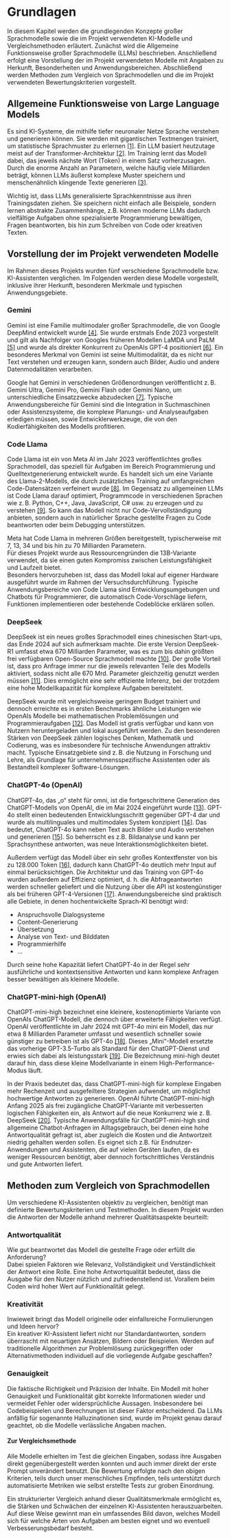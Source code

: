 # Grundlagen
In diesem Kapitel werden die grundlegenden Konzepte großer Sprachmodelle sowie die im Projekt verwendeten KI-Modelle und Vergleichsmethoden erläutert.
Zunächst wird die Allgemeine Funktionsweise großer Sprachmodelle (LLMs) beschrieben. 
Anschließend erfolgt eine Vorstellung der im Projekt verwendeten Modelle mit Angaben zu Herkunft, Besonderheiten und Anwendungsbereichen. 
Abschließend werden Methoden zum Vergleich von Sprachmodellen und die im Projekt verwendeten Bewertungskriterien vorgestellt.

## Allgemeine Funktionsweise von Large Language Models
Es sind KI-Systeme, die mithilfe tiefer neuronaler Netze Sprache verstehen und generieren können. 
Sie werden mit gigantischen Textmengen trainiert, um statistische Sprachmuster zu erlernen [[1]](https://www.intel.de/content/www/de/de/learn/large-language-models.html).
Ein LLM basiert heutzutage meist auf der Transformer-Architektur [[2]](https://www.ibm.com/de-de/think/topics/transformer-model).
Im Training lernt das Modell dabei, das jeweils nächste Wort (Token) in einem Satz vorherzusagen.
Durch die enorme Anzahl an Parametern, welche häufig viele Milliarden beträgt, können LLMs äußerst komplexe Muster speichern und menschenähnlich klingende Texte generieren [[3]](https://openai.com/research/gpt-4).

Wichtig ist, dass LLMs generalisierte Sprachkenntnisse aus ihren Trainingsdaten ziehen. 
Sie speichern nicht einfach alle Beispiele, sondern lernen abstrakte Zusammenhänge, z.B. können moderne LLMs dadurch vielfältige Aufgaben ohne spezialisierte Programmierung bewältigen, Fragen beantworten, bis hin zum Schreiben von Code oder kreativen Texten.

## Vorstellung der im Projekt verwendeten Modelle
Im Rahmen dieses Projekts wurden fünf verschiedene Sprachmodelle bzw. KI-Assistenten verglichen. Im Folgenden werden diese Modelle vorgestellt, inklusive ihrer Herkunft, besonderen Merkmale und typischen Anwendungsgebiete.

### Gemini 
Gemini ist eine Familie multimodaler großer Sprachmodelle, die von Google DeepMind entwickelt wurde [[4]](https://blog.google/technology/ai/google-gemini-ai/).
Sie wurde erstmals Ende 2023 vorgestellt und gilt als Nachfolger von Googles früheren Modellen LaMDA und PaLM [[5]](https://deepmind.google/technologies/gemini/) und wurde als direkter Konkurrent zu OpenAIs GPT-4 positioniert [[6]](https://www.theverge.com/2023/12/6/23990466/google-gemini-llm-ai-model). 
Ein besonderes Merkmal von Gemini ist seine Multimodalität, da es nicht nur Text verstehen und erzeugen kann, sondern auch Bilder, Audio und andere Datenmodalitäten verarbeiten. 

Google hat Gemini in verschiedenen Größenordnungen veröffentlicht z. B. Gemini Ultra, Gemini Pro, Gemini Flash oder Gemini Nano, um unterschiedliche Einsatzzwecke abzudecken [[7]](https://cloud.google.com/vertex-ai/generative-ai/docs/model-reference/inference?hl=de).
Typische Anwendungsbereiche für Gemini sind die Integration in Suchmaschinen oder Assistenzsysteme, die komplexe Planungs- und Analyseaufgaben erledigen müssen, sowie Entwicklerwerkzeuge, die von den Kodierfähigkeiten des Modells profitieren.

### Code Llama 
Code Llama ist ein von Meta AI im Jahr 2023 veröffentlichtes großes Sprachmodell, das speziell für Aufgaben im Bereich Programmierung und Quelltextgenerierung entwickelt wurde. 
Es handelt sich um eine Variante des Llama-2-Modells, die durch zusätzliches Training auf umfangreichen Code-Datensätzen verfeinert wurde [[8]](https://ai.meta.com/blog/code-llama-large-language-model-coding/).
Im Gegensatz zu allgemeinen LLMs ist Code Llama darauf optimiert, Programmcode in verschiedenen Sprachen wie z. B. Python, C++, Java, JavaScript, C# usw. zu erzeugen und zu verstehen [[9]](https://huggingface.co/codellama).
So kann das Modell nicht nur Code-Vervollständigung anbieten, sondern auch in natürlicher Sprache gestellte Fragen zu Code beantworten oder beim Debugging unterstützen. 

Meta hat Code Llama in mehreren Größen bereitgestellt, typischerweise mit 7, 13, 34 und bis hin zu 70 Milliarden Parametern.  
Für dieses Projekt wurde aus Ressourcengründen die 13B-Variante verwendet, da sie einen guten Kompromiss zwischen Leistungsfähigkeit und Laufzeit bietet.  
Besonders hervorzuheben ist, dass das Modell lokal auf eigener Hardware ausgeführt wurde im Rahmen der Versuchsdurchführung.
Typische Anwendungsbereiche von Code Llama sind Entwicklungsumgebungen und Chatbots für Programmierer, die automatisch Code-Vorschläge liefern, Funktionen implementieren oder bestehende Codeblöcke erklären sollen. 

### DeepSeek
DeepSeek ist ein neues großes Sprachmodell eines chinesischen Start-ups, das Ende 2024 auf sich aufmerksam machte. 
Die erste Version DeepSeek-R1 umfasst etwa 670 Milliarden Parameter, was es zum bis dahin größten frei verfügbaren Open-Source Sprachmodell machte [[10]](https://www.pgrmt.com/en/blog/deepseek-r1-vs-chatgpt-o3-mini).
Der große Vorteil ist, dass pro Anfrage immer nur die jeweils relevanten Teile des Modells aktiviert, sodass nicht alle 670 Mrd. Parameter gleichzeitig genutzt werden müssen [[11]](https://www.scientificamerican.com/article/why-deepseeks-ai-model-just-became-the-top-rated-app-in-the-u-s/). 
Dies ermöglicht eine sehr effiziente Inferenz, bei der trotzdem eine hohe Modellkapazität für komplexe Aufgaben bereitsteht. 

DeepSeek wurde mit vergleichsweise geringem Budget trainiert und dennoch erreichte es in ersten Benchmarks ähnliche Leistungen wie OpenAIs Modelle bei mathematischen Problemlösungen und Programmieraufgaben [[12]](https://www.scientificamerican.com/article/why-deepseeks-ai-model-just-became-the-top-rated-app-in-the-u-s/). 
Das Modell ist gratis verfügbar und kann von Nutzern heruntergeladen und lokal ausgeführt werden.
Zu den besonderen Stärken von DeepSeek zählen logisches Denken, Mathematik und Codierung, was es insbesondere für technische Anwendungen attraktiv macht. 
Typische Einsatzgebiete sind z. B. die Nutzung in Forschung und Lehre, als Grundlage für unternehmensspezifische Assistenten oder als Bestandteil komplexer Software-Lösungen.

### ChatGPT-4o (OpenAI)
ChatGPT-4o, das „o“ steht für omni, ist die fortgeschrittene Generation des ChatGPT-Modells von OpenAI, die im Mai 2024 eingeführt wurde [[13]](https://openai.com/index/hello-gpt-4o/). 
GPT-4o stellt einen bedeutenden Entwicklungsschritt gegenüber GPT-4 dar und wurde als multilinguales und multimodales System konzipiert [[14]](https://openai.com/index/hello-gpt-4o/). 
Das bedeutet, ChatGPT-4o kann neben Text auch Bilder und Audio verstehen und generieren [[15]](https://openai.com/index/hello-gpt-4o/). So beherrscht es z.B. Bildanalyse und kann per Sprachsynthese antworten, was neue Interaktionsmöglichkeiten bietet. 

Außerdem verfügt das Modell über ein sehr großes Kontextfenster von bis zu 128.000 Token [[16]](https://openai.com/index/hello-gpt-4o/), dadurch kann ChatGPT-4o deutlich mehr Input auf einmal berücksichtigen.
Die Architektur und das Training von GPT-4o wurden außerdem auf Effizienz optimiert, d. h. die Abfrageantworten werden schneller geliefert und die Nutzung über die API ist kostengünstiger als bei früheren GPT-4-Versionen [[17]](https://openai.com/index/hello-gpt-4o/). 
Anwendungsbereiche sind praktisch alle Gebiete, in denen hochentwickelte Sprach-KI benötigt wird: 
- Anspruchsvolle Dialogsysteme
- Content-Generierung
- Übersetzung
- Analyse von Text- und Bilddaten
- Programmierhilfe
- ...

Durch seine hohe Kapazität liefert ChatGPT-4o in der Regel sehr ausführliche und kontextsensitive Antworten und kann komplexe Anfragen besser bewältigen als kleinere Modelle.

### ChatGPT-mini-high (OpenAI)
ChatGPT-mini-high bezeichnet eine kleinere, kostenoptimierte Variante von OpenAIs ChatGPT-Modell, die dennoch über erweiterte Fähigkeiten verfügt. 
OpenAI veröffentlichte im Jahr 2024 mit GPT-4o mini ein Modell, das nur etwa 8 Milliarden Parameter umfasst und wesentlich schneller sowie günstiger zu betreiben ist als GPT-4o [[18]](https://openai.com/index/gpt-4o-mini-advancing-cost-efficient-intelligence/). 
Dieses „Mini“-Modell ersetzte das vorherige GPT-3.5-Turbo als Standard für den ChatGPT-Dienst und erwies sich dabei als leistungsstark [[19]](https://platform.openai.com/docs/models/gpt-4o-mini). 
Die Bezeichnung mini-high deutet darauf hin, dass diese kleine Modellvariante in einem High-Performance-Modus läuft. 

In der Praxis bedeutet das, dass ChatGPT-mini-high für komplexe Eingaben mehr Rechenzeit und ausgefeiltere Strategien aufwendet, um möglichst hochwertige Antworten zu generieren. 
OpenAI führte ChatGPT-mini-high Anfang 2025 als frei zugängliche ChatGPT-Variante mit verbesserten logischen Fähigkeiten ein, als Antwort auf die neue Konkurrenz wie z. B. DeepSeek [[20]](https://www.theverge.com/news/603849/openai-o3-mini-launch-chatgpt-api-available-now). 
Typische Anwendungsfälle für ChatGPT-mini-high sind allgemeine Chatbot-Anfragen im Alltagsgebrauch, bei denen eine hohe Antwortqualität gefragt ist, aber zugleich die Kosten und die Antwortzeit niedrig gehalten werden sollen. 
Es eignet sich z.B. für Endnutzer-Anwendungen und Assistenten, die auf vielen Geräten laufen, da es weniger Ressourcen benötigt, aber dennoch fortschrittliches Verständnis und gute Antworten liefert.

## Methoden zum Vergleich von Sprachmodellen
Um verschiedene KI-Assistenten objektiv zu vergleichen, benötigt man definierte Bewertungskriterien und Testmethoden. 
In diesem Projekt wurden die Antworten der Modelle anhand mehrerer Qualitätsaspekte beurteilt:

### Antwortqualität 
Wie gut beantwortet das Modell die gestellte Frage oder erfüllt die Anforderung?    
Dabei spielen Faktoren wie Relevanz, Vollständigkeit und Verständlichkeit der Antwort eine Rolle. 
Eine hohe Antwortqualität bedeutet, dass die Ausgabe für den Nutzer nützlich und zufriedenstellend ist. Vorallem beim Coden wird hoher Wert auf Funktionalität gelegt. 

### Kreativität
Inwieweit bringt das Modell originelle oder einfallsreiche Formulierungen und Ideen hervor?  
Ein kreativer KI-Assistent liefert nicht nur Standardantworten, sondern überrascht mit neuartigen Ansätzen, Bildern oder Beispielen. 
Werden auf traditionelle Algorithmen zur Problemlösung zurückgegriffen oder Alternativmethoden individuell auf die vorliegende Aufgabe geschaffen?

### Genauigkeit
Die faktische Richtigkeit und Präzision der Inhalte. 
Ein Modell mit hoher Genauigkeit und Funktionalität gibt korrekte Informationen wieder und vermeidet Fehler oder widersprüchliche Aussagen. 
Insbesondere bei Codebeispielen und Berechnungen ist dieser Faktor entscheidend. 
Da LLMs anfällig für sogenannte Halluzinationen sind, wurde im Projekt genau darauf geachtet, ob die Modelle verlässliche Angaben machen.

#### Zur Vergleichsmethode  
Alle Modelle erhielten im Test die gleichen Eingaben, sodass ihre Ausgaben direkt gegenübergestellt werden konnten und auch immer direkt der erste Prompt unverändert benutzt. Die Bewertung erfolgte nach den obigen Kriterien, teils durch unser menschliches Empfinden, teils unterstützt durch automatisierte Metriken wie selbst erstellte Tests zur groben Einordnung. 

Ein strukturierter Vergleich anhand dieser Qualitätsmerkmale ermöglicht es, die Stärken und Schwächen der einzelnen KI-Assistenten herauszuarbeiten. 
Auf diese Weise gewinnt man ein umfassendes Bild davon, welches Modell sich für welche Arten von Aufgaben am besten eignet und wo eventuell Verbesserungsbedarf besteht.